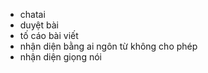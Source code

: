 + chatai
+ duyệt bài
+ tố cáo bài viết
+ nhận diện bằng ai ngôn từ không cho phép
+ nhận diện giọng nói
